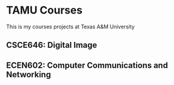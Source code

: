 # TAMU Courses

This is my courses projects at Texas A&M University

## CSCE646: Digital Image

## ECEN602: Computer Communications and Networking